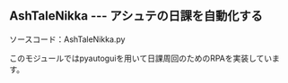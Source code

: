 ## AshTaleNikka --- アシュテの日課を自動化する

ソースコード：AshTaleNikka.py

このモジュールではpyautoguiを用いて日課周回のためのRPAを実装しています。





